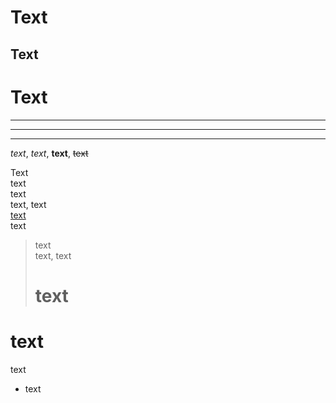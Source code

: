 # Text

## Text

Text
=
----
***
___
_text_, *text*, **text**, ~~text~~

Text  
text\
text<br> text, text\
<u>text</u><br> text
>text\
text, text
># text
text
=
text  
* text